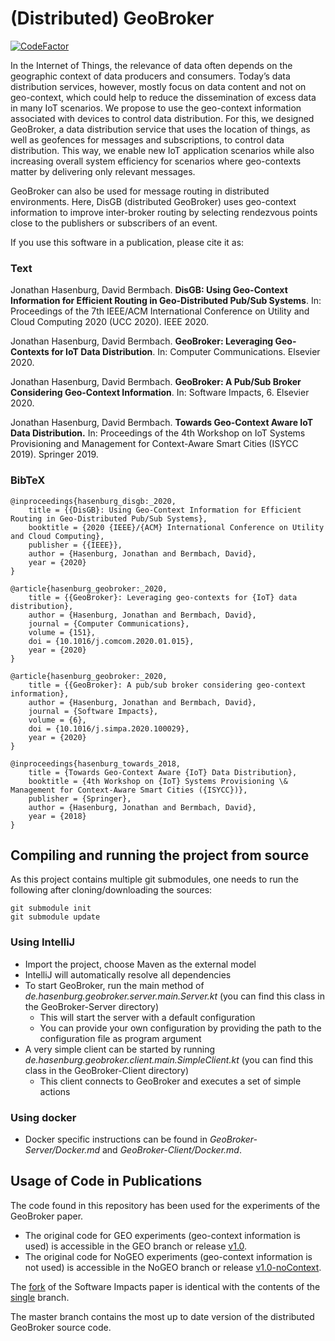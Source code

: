 # (Distributed) GeoBroker

[![CodeFactor](https://www.codefactor.io/repository/github/moewex/geobroker/badge)](https://www.codefactor.io/repository/github/moewex/geobroker)

In the Internet of Things, the relevance of data often depends on the geographic context of data producers and consumers. Today’s data distribution services, however, mostly focus on data content and not on geo-context, which could help to reduce the dissemination of excess data in many IoT scenarios. We propose to use the geo-context information associated with devices to control data distribution.
For this, we designed GeoBroker, a data distribution service that uses the location of things, as well as geofences for messages and subscriptions, to control data distribution. This way, we enable new IoT application scenarios while also increasing overall system efficiency for scenarios where geo-contexts matter by delivering only relevant messages.

GeoBroker can also be used for message routing in distributed environments. Here, DisGB (distributed GeoBroker) uses geo-context information to improve inter-broker routing by selecting rendezvous points close to the publishers or subscribers of an event.

If you use this software in a publication, please cite it as:

### Text
Jonathan Hasenburg, David Bermbach. **DisGB: Using Geo-Context Information for Efficient Routing in Geo-Distributed Pub/Sub Systems**. In: Proceedings of the 7th IEEE/ACM International Conference on Utility and Cloud Computing 2020 (UCC 2020). IEEE 2020.

Jonathan Hasenburg, David Bermbach. **GeoBroker: Leveraging Geo-Contexts for IoT Data Distribution**. In: Computer Communications. Elsevier 2020.

Jonathan Hasenburg, David Bermbach. **GeoBroker: A Pub/Sub Broker Considering Geo-Context Information**. In: Software Impacts, 6. Elsevier 2020.

Jonathan Hasenburg, David Bermbach. **Towards Geo-Context Aware IoT Data Distribution.** In: Proceedings of the 4th Workshop on IoT Systems Provisioning and Management for Context-Aware Smart Cities (ISYCC 2019). Springer 2019.

### BibTeX
```
@inproceedings{hasenburg_disgb:_2020,
	title = {{DisGB}: Using Geo-Context Information for Efficient Routing in Geo-Distributed Pub/Sub Systems},
	booktitle = {2020 {IEEE}/{ACM} International Conference on Utility and Cloud Computing},
	publisher = {{IEEE}},
	author = {Hasenburg, Jonathan and Bermbach, David},
	year = {2020}
}

@article{hasenburg_geobroker:_2020,
	title = {{GeoBroker}: Leveraging geo-contexts for {IoT} data distribution},
	author = {Hasenburg, Jonathan and Bermbach, David},
	journal = {Computer Communications},
	volume = {151},
	doi = {10.1016/j.comcom.2020.01.015},
	year = {2020}
}

@article{hasenburg_geobroker:_2020,
	title = {{GeoBroker}: A pub/sub broker considering geo-context information},
	author = {Hasenburg, Jonathan and Bermbach, David},
	journal = {Software Impacts},
	volume = {6},
	doi = {10.1016/j.simpa.2020.100029},
	year = {2020}
}

@inproceedings{hasenburg_towards_2018,
	title = {Towards Geo-Context Aware {IoT} Data Distribution},
	booktitle = {4th Workshop on {IoT} Systems Provisioning \& Management for Context-Aware Smart Cities ({ISYCC})},
	publisher = {Springer},
	author = {Hasenburg, Jonathan and Bermbach, David},
	year = {2018}
}
```

## Compiling and running the project from source

As this project contains multiple git submodules, one needs to run the following after cloning/downloading the sources:
```
git submodule init
git submodule update
```

### Using IntelliJ

- Import the project, choose Maven as the external model
- IntelliJ will automatically resolve all dependencies
- To start GeoBroker, run the main method of *de.hasenburg.geobroker.server.main.Server.kt* (you can find this class
 in the GeoBroker-Server directory)
    - This will start the server with a default configuration
    - You can provide your own configuration by providing the path to the configuration file as program argument
- A very simple client can be started by running *de.hasenburg.geobroker.client.main.SimpleClient.kt* (you can find
 this class in the GeoBroker-Client directory)
    - This client connects to GeoBroker and executes a set of simple actions

### Using docker

- Docker specific instructions can be found in *GeoBroker-Server/Docker.md* and *GeoBroker-Client/Docker.md*.

## Usage of Code in Publications

The code found in this repository has been used for the experiments of the GeoBroker paper.
- The original code for GEO experiments (geo-context information is used) is accessible in the GEO branch or release 
[v1.0](https://github.com/MoeweX/geobroker/releases/tag/v1.0).
- The original code for NoGEO experiments (geo-context information is not used) is accessible in the NoGEO branch or 
release [v1.0-noContext](https://github.com/MoeweX/geobroker/releases/tag/v1.0-noContext).

The [fork](https://github.com/SoftwareImpacts/SIMPAC-2020-30) of the Software Impacts paper is identical with the contents of the [single](https://github.com/MoeweX/geobroker/tree/single) branch.

The master branch contains the most up to date version of the distributed GeoBroker source code.


